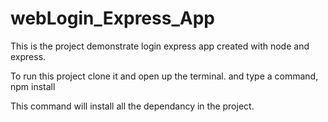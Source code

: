 # webLogin_Express_App
This is the project demonstrate login express app created with node and express.

To run this project clone it and open up the terminal. and type a command,
npm install

This command will install all the dependancy in the project.
